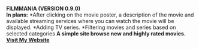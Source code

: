 **FILMMANIA (VERSION 0.9.0)</br>**
**In plans:**
*After clicking on the movie poster, a description of the movie and available streaming services where you can watch the movie will be displayed.
*Adding TV series.
*Filtering movies and series based on selected categories
**A simple site browse new and highly rated movies.</br>**
                                                    [**Visit My Website**](https://vast7al.github.io/filmmania-app/)
